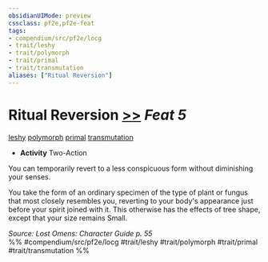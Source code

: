 ```yaml
---
obsidianUIMode: preview
cssclass: pf2e,pf2e-feat
tags:
- compendium/src/pf2e/locg
- trait/leshy
- trait/polymorph
- trait/primal
- trait/transmutation
aliases: ["Ritual Reversion"]
---
```

# Ritual Reversion  [>>](chapter-9-playing-the-game.md#Actions "Two-Action") *Feat 5*  
[leshy](leshy-b1.md "Leshy Ancestry & Heritage Trait")  [polymorph](polymorph.md "Polymorph Effect Trait")  [primal](primal.md "Primal Tradition Trait")  [transmutation](transmutation.md "Transmutation School Trait")  

- **Activity** Two-Action

You can temporarily revert to a less conspicuous form without diminishing your senses.

You take the form of an ordinary specimen of the type of plant or fungus that most closely resembles you, reverting to your body's appearance just before your spirit joined with it. This otherwise has the effects of tree shape, except that your size remains Small.

*Source: Lost Omens: Character Guide p. 55*  
%% #compendium/src/pf2e/locg #trait/leshy #trait/polymorph #trait/primal #trait/transmutation %%